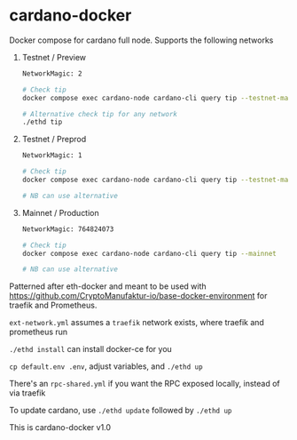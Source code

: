 # cardano-docker

Docker compose for cardano full node. Supports the following networks
1. Testnet / Preview
    ```bash
    NetworkMagic: 2

    # Check tip
    docker compose exec cardano-node cardano-cli query tip --testnet-magic 2

    # Alternative check tip for any network
    ./ethd tip
    ```
2. Testnet / Preprod
    ```bash
    NetworkMagic: 1

    # Check tip
    docker compose exec cardano-node cardano-cli query tip --testnet-magic 1

    # NB can use alternative
    ```
3. Mainnet / Production
    ```bash
    NetworkMagic: 764824073

    # Check tip
    docker compose exec cardano-node cardano-cli query tip --mainnet

    # NB can use alternative
    ```

Patterned after eth-docker and meant to be used with https://github.com/CryptoManufaktur-io/base-docker-environment for traefik and Prometheus.

`ext-network.yml` assumes a `traefik` network exists, where traefik and prometheus run

`./ethd install` can install docker-ce for you

`cp default.env .env`, adjust variables, and `./ethd up`

There's an `rpc-shared.yml` if you want the RPC exposed locally, instead of via traefik

To update cardano, use `./ethd update` followed by `./ethd up`

This is cardano-docker v1.0

